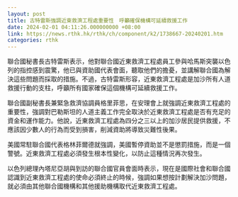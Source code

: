 ```yaml
---
layout: post
title: 古特雷斯強調近東救濟工程處重要性　呼籲確保機構可延續救援工作
date: 2024-02-01 04:11:26.000000000 +08:00
link: https://news.rthk.hk/rthk/ch/component/k2/1738667-20240201.htm
categories: rthk
---
```


聯合國秘書長古特雷斯表示，他對聯合國近東救濟工程處員工參與哈馬斯突襲以色列的指控感到震驚，他已與資助國代表會面，聽取他們的擔憂，並講解聯合國為解決這些問題而採取的措施。不過，古特雷斯形容，近東救濟工程處是加沙所有人道救援行動的支柱，呼籲所有國家確保這個機構可延續救援工作。

聯合國副秘書長兼緊急救濟協調員格里菲思，在安理會上就強調近東救濟工程處的重要性，強調對巴勒斯坦的人道主義工作完全取決於近東救濟工程處是否有充足的資金和運作能力。他說，近東救濟工程處為四分之三以上的加沙居民提供救援，不應該因少數人的行為而受到損害，削減資助將導致災難性後果。

美國常駐聯合國代表格林菲爾德就強調，美國暫停資助並不是懲罰措施，而是一個警號。近東救濟工程處必須發生根本性變化，以防止這種情況再次發生。

以色列總理內塔尼亞胡與到訪的聯合國官員會面時表示，現在是國際社會和聯合國認識到近東救濟工程處的使命必須終止的時候，強調如果想按計劃解決加沙問題，就必須由其他聯合國機構和其他援助機構取代近東救濟工程處。
